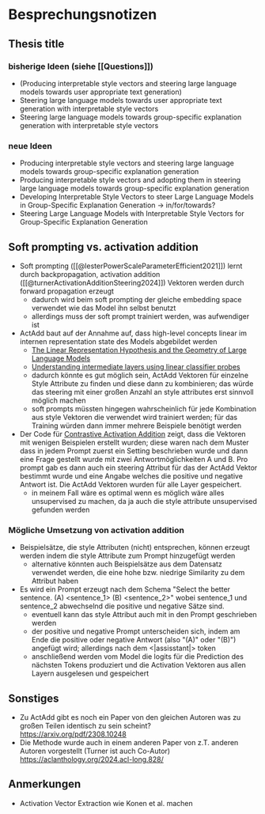 # Besprechungsnotizen
## Thesis title
### bisherige Ideen (siehe [[Questions]])
- (Producing interpretable style vectors and steering large language models towards user appropriate text generation)
- Steering large language models towards user appropriate text generation with interpretable style vectors
- Steering large language models towards group-specific explanation generation with interpretable style vectors
### neue Ideen
- Producing interpretable style vectors and steering large language models towards group-specific explanation generation
- Producing interpretable style vectors and adopting them in steering large language models towards group-specific explanation generation
- Developing Interpretable Style Vectors to steer Large Language Models in Group-Specific Explanation Generation -> in/for/towards?
- Steering Large Language Models with Interpretable Style Vectors for Group-Specific Explanation Generation


## Soft prompting vs. activation addition
- Soft prompting ([[@lesterPowerScaleParameterEfficient2021]]) lernt durch backpropagation, activation addition ([[@turnerActivationAdditionSteering2024]]) Vektoren werden durch forward propagation erzeugt
	- dadurch wird beim soft prompting der gleiche embedding space verwendet wie das Model ihn selbst benutzt
	- allerdings muss der soft prompt trainiert werden, was aufwendiger ist
- ActAdd baut auf der Annahme auf, dass high-level concepts linear im internen representation state des Models abgebildet werden
	- [The Linear Representation Hypothesis and the Geometry of Large Language Models](https://arxiv.org/abs/2311.03658)
	- [Understanding intermediate layers using linear classifier probes](https://arxiv.org/abs/1610.01644)
	- dadurch könnte es gut möglich sein, ActAdd Vektoren für einzelne Style Attribute zu finden und diese dann zu kombinieren; das würde das steering mit einer großen Anzahl an style attributes erst sinnvoll möglich machen
	- soft prompts müssten hingegen wahrscheinlich für jede Kombination aus style Vektoren die verwendet wird trainiert werden; für das Training würden dann immer mehrere Beispiele benötigt werden
- Der Code für [Contrastive Activation Addition](https://aclanthology.org/2024.acl-long.828.pdf) zeigt, dass die Vektoren mit wenigen Beispielen erstellt wurden; diese waren nach dem Muster dass in jedem Prompt zuerst ein Setting beschrieben wurde und dann eine Frage gestellt wurde mit zwei Antwortmöglichkeiten A und B. Pro prompt gab es dann auch ein steering Attribut für das der ActAdd Vektor bestimmt wurde und eine Angabe welches die positive und negative Antwort ist. Die ActAdd Vektoren wurden für alle Layer gespeichert.
	- in meinem Fall wäre es optimal wenn es möglich wäre alles unsupervised zu machen, da ja auch die style attribute unsupervised gefunden werden

### Mögliche Umsetzung von activation addition
- Beispielsätze, die style Attributen (nicht) entsprechen, können erzeugt werden indem die style Attribute zum Prompt hinzugefügt werden
	- alternative könnten auch Beispielsätze aus dem Datensatz verwendet werden, die eine hohe bzw. niedrige Similarity zu dem Attribut haben
- Es wird ein Prompt erzeugt nach dem Schema "Select the better sentence. (A) <sentence_1> (B) <sentence_2>" wobei sentence_1 und sentence_2 abwechselnd die positive und negative Sätze sind.
	- eventuell kann das style Attribut auch mit in den Prompt geschrieben werden
	- der positive und negative Prompt unterscheiden sich, indem am Ende die positive oder negative Antwort (also "(A)" oder "(B)") angefügt wird; allerdings nach dem <|assisstant|> token
	- anschließend werden vom Model die logits für die Prediction des nächsten Tokens produziert und die Activation Vektoren aus allen Layern ausgelesen und gespeichert

## Sonstiges
- Zu ActAdd gibt es noch ein Paper von den gleichen Autoren was zu großen Teilen identisch zu sein scheint? https://arxiv.org/pdf/2308.10248
- Die Methode wurde auch in einem anderen Paper von z.T. anderen Autoren vorgestellt (Turner ist auch Co-Autor) https://aclanthology.org/2024.acl-long.828/

## Anmerkungen
- Activation Vector Extraction wie Konen et al. machen
